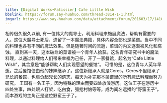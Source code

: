 ```yaml
---
title: [Digital Works•Patissier] Cafe Little Wish
bbslink: https://forum.say-huahuo.com/thread-3814-1-1.html
imgurl: https://www.say-huahuo.com/data/attachment/forum/201603/17/141036h3x0fgr8wannx0w0.jpg
---
```


相传很久很久以前, 有一位伟大的魔导士，利用料理来施展魔法，帮助有需要的人。这位大魔导士死后，遗留了一本魔法典籍，具体内容全部也是菜谱。当中不同的料理也各有不同的魔法效果。但是随著时间的流逝，菜谱的内文逐渐被风化和腐蚀。
直到某一天，这本破烂的菜谱被一个青年人拾获。这名青年研究书中的魔法料理，以通过料理给人们带来幸福为己任，开了一家餐馆，起名为“Cafe Little Wish”，其含意是“能够帮助人们实现愿望的餐馆”。
可惜的是，这位青年人英年早逝。之后餐馆便由他的妹妹继承了。这位新继承人就是Ceres。Ceres不但继承了兄长的餐馆，也肩负起兄长的遗志，每天为补完那本菜谱里的所有魔法料理而努力研究。
王国有一名王子，因为特殊的理由而要四处放浪游历。这位王子在游历中四处生事，四处跟人打架，吃白食，强抢村娘等等，成为闻名远播的“野蛮王子”。而本游戏的主角正是这位野蛮王子了。<!--more-->
